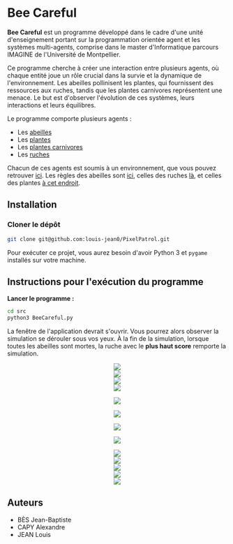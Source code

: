 # Bee Careful

**Bee Careful** est un programme développé dans le cadre d'une unité d'enseignement portant sur la programmation orientée agent et les systèmes multi-agents, comprise dans le master d'Informatique parcours IMAGINE de l'Université de Montpellier.

Ce programme cherche à créer une interaction entre plusieurs agents, où chaque entité joue un rôle crucial dans la survie et la dynamique de l'environnement. Les abeilles pollinisent les plantes, qui fournissent des ressources aux ruches, tandis que les plantes carnivores représentent une menace. Le but est d'observer l'évolution de ces systèmes, leurs interactions et leurs équilibres.

Le programme comporte plusieurs agents :

- Les [abeilles](#protagonistes)
- Les [plantes](#protagonistes)
- Les [plantes carnivores](#protagonistes)
- Les [ruches](#protagonistes)

Chacun de ces agents est soumis à un environnement, que vous pouvez retrouver [ici](#formalisme). Les règles des abeilles sont [ici](#abeilles), celles des ruches [là](#ruches), et celles des plantes [à cet endroit](#plantes).

## Installation

### Cloner le dépôt

```bash
git clone git@github.com:louis-jean0/PixelPatrol.git
```

Pour exécuter ce projet, vous aurez besoin d'avoir Python 3 et `pygame` installés sur votre machine.

## Instructions pour l'exécution du programme

**Lancer le programme :**

```bash
cd src
python3 BeeCareful.py
```

La fenêtre de l'application devrait s'ouvrir. Vous pourrez alors observer la simulation se dérouler sous vos yeux. À la fin de la simulation, lorsque toutes les abeilles sont mortes, la ruche avec le **plus haut score** remporte la simulation.

<div align="center">
    <img src="diapos/Bee Careful-01.png"/>
</div>

<div align="center">
    <img src="diapos/Bee Careful-02.png"/>
</div>

<div align="center">
    <img src="diapos/Bee Careful-03.png"/>
</div>

<div align="center">
    <img src="diapos/Bee Careful-04.png"/>
</div>

<a id="protagonistes"></a>

<div align="center">
    <img src="diapos/Bee Careful-05.png"/>
</div>

<a id="formalisme"></a>

<div align="center">
    <img src="diapos/Bee Careful-06.png"/>
</div>

<a id="abeilles"></a>

<div align="center">
    <img src="diapos/Bee Careful-07.png"/>
</div>

<a id="ruches"></a>

<div align="center">
    <img src="diapos/Bee Careful-08.png"/>
</div>

<a id="plantes"></a>

<div align="center">
    <img src="diapos/Bee Careful-09.png"/>
</div>

<div align="center">
    <img src="diapos/Bee Careful-10.png"/>
</div>

<div align="center">
    <img src="diapos/Bee Careful-11.png"/>
</div>

<div align="center">
    <img src="diapos/Bee Careful-12.png"/>
</div>

<div align="center">
    <img src="diapos/Bee Careful-13.png"/>
</div>

## Auteurs

- BÈS Jean-Baptiste
- CAPY Alexandre
- JEAN Louis